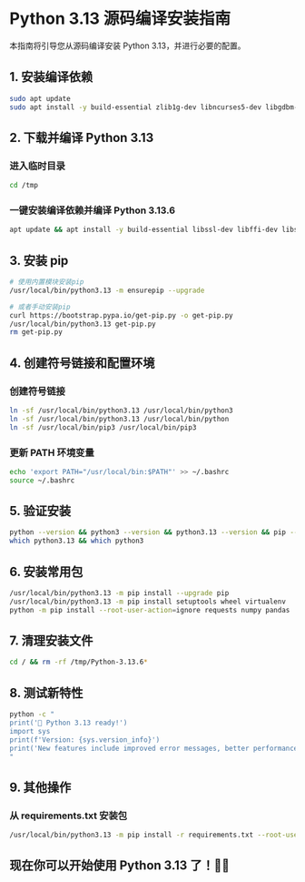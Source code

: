 
# Python 3.13 源码编译安装指南

本指南将引导您从源码编译安装 Python 3.13，并进行必要的配置。


## 1. 安装编译依赖

```bash
sudo apt update
sudo apt install -y build-essential zlib1g-dev libncurses5-dev libgdbm-dev libnss3-dev libssl-dev libreadline-dev libffi-dev libsqlite3-dev wget libbz2-dev
```

## 2. 下载并编译 Python 3.13

### 进入临时目录
```bash
cd /tmp
```

### 一键安装编译依赖并编译 Python 3.13.6
```bash
apt update && apt install -y build-essential libssl-dev libffi-dev libsqlite3-dev libbz2-dev libreadline-dev libncurses5-dev libncursesw5-dev xz-utils tk-dev libxml2-dev libxmlsec1-dev liblzma-dev && cd /tmp && wget https://www.python.org/ftp/python/3.13.6/Python-3.13.6.tgz && tar -xzf Python-3.13.6.tgz && cd Python-3.13.6 && ./configure --enable-optimizations --prefix=/usr/local && make -j$(nproc) && make altinstall
```

## 3. 安装 pip

```bash
# 使用内置模块安装pip
/usr/local/bin/python3.13 -m ensurepip --upgrade

# 或者手动安装pip
curl https://bootstrap.pypa.io/get-pip.py -o get-pip.py
/usr/local/bin/python3.13 get-pip.py
rm get-pip.py
```

## 4. 创建符号链接和配置环境

### 创建符号链接
```bash
ln -sf /usr/local/bin/python3.13 /usr/local/bin/python3
ln -sf /usr/local/bin/python3.13 /usr/local/bin/python
ln -sf /usr/local/bin/pip3 /usr/local/bin/pip3
```

### 更新 PATH 环境变量
```bash
echo 'export PATH="/usr/local/bin:$PATH"' >> ~/.bashrc
source ~/.bashrc
```

## 5. 验证安装

```bash
python --version && python3 --version && python3.13 --version && pip --version
which python3.13 && which python3
```

## 6. 安装常用包

```bash
/usr/local/bin/python3.13 -m pip install --upgrade pip
/usr/local/bin/python3.13 -m pip install setuptools wheel virtualenv
python -m pip install --root-user-action=ignore requests numpy pandas
```

## 7. 清理安装文件

```bash
cd / && rm -rf /tmp/Python-3.13.6*
```

## 8. 测试新特性

```bash
python -c "
print('🎉 Python 3.13 ready!')
import sys
print(f'Version: {sys.version_info}')
print('New features include improved error messages, better performance, and more!')
"
```

## 9. 其他操作

### 从 requirements.txt 安装包
```bash
/usr/local/bin/python3.13 -m pip install -r requirements.txt --root-user-action=ignore
```

## 现在你可以开始使用 Python 3.13 了！🐍✨
